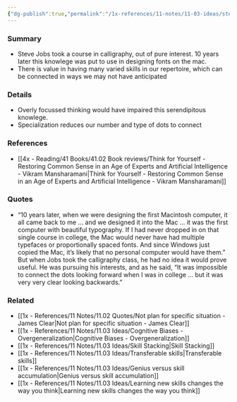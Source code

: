 ```yaml
---
{"dg-publish":true,"permalink":"/1x-references/11-notes/11-03-ideas/steve-jobs-course-in-typography-informed-later-design-for-the-mac/","title":"Steve Jobs course in typography informed later design for the mac","created":"2023-03-09T09:17:05.000+03:00","updated":"2024-02-14T20:18:23.407+03:00"}
---
```



### Summary
- Steve Jobs took a course in calligraphy, out of pure interest. 10 years later this knowlege was put to use in designing fonts on the mac.
- There is value in having many varied skills in our repertoire, which can be connected in ways we may not have anticipated

### Details
- Overly focussed thinking would have impaired this serendipitous knowlege.
- Specialization reduces our number and type of dots to connect

### References
- [[4x - Reading/41 Books/41.02 Book reviews/Think for Yourself - Restoring Common Sense in an Age of Experts and Artificial Intelligence - Vikram Mansharamani\|Think for Yourself - Restoring Common Sense in an Age of Experts and Artificial Intelligence - Vikram Mansharamani]]

### Quotes
- “10 years later, when we were designing the first Macintosh computer, it all came back to me … and we designed it into the Mac … it was the first computer with beautiful typography. If I had never dropped in on that single course in college, the Mac would never have had multiple typefaces or proportionally spaced fonts. And since Windows just copied the Mac, it’s likely that no personal computer would have them.” But when Jobs took the calligraphy class, he had no idea it would prove useful. He was pursuing his interests, and as he said, “It was impossible to connect the dots looking forward when I was in college … but it was very very clear looking backwards.”

### Related
- [[1x - References/11 Notes/11.02 Quotes/Not plan for specific situation - James Clear\|Not plan for specific situation - James Clear]]
- [[1x - References/11 Notes/11.03 Ideas/Cognitive Biases - Overgeneralization\|Cognitive Biases - Overgeneralization]]
- [[1x - References/11 Notes/11.03 Ideas/Skill Stacking\|Skill Stacking]]
- [[1x - References/11 Notes/11.03 Ideas/Transferable skills\|Transferable skills]]
- [[1x - References/11 Notes/11.03 Ideas/Genius versus skill accumulation\|Genius versus skill accumulation]]
- [[1x - References/11 Notes/11.03 Ideas/Learning new skills changes the way you think\|Learning new skills changes the way you think]]